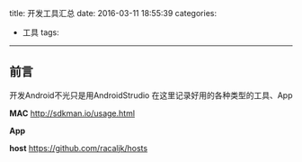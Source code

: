 title: 开发工具汇总
date: 2016-03-11 18:55:39
categories:
- 工具
tags:
--------
## 前言
开发Android不光只是用AndroidStrudio
在这里记录好用的各种类型的工具、App

**MAC**
  http://sdkman.io/usage.html

**App**

**host**
https://github.com/racaljk/hosts

